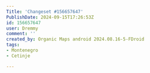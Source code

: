 ```yaml
---
Title: 'Changeset #156657647'
PublishDate: 2024-09-15T17:26:53Z
id: 156657647
user: Dremmy
comment: ''
created_by: Organic Maps android 2024.08.16-5-FDroid
tags:
- Montenegro
- Cetinje

---
```

